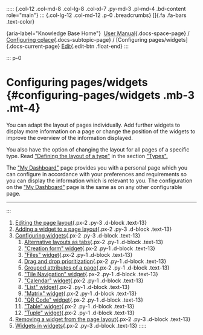 ::::: {.col-12 .col-md-8 .col-lg-8 .col-xl-7 .py-md-3 .pl-md-4 .bd-content role="main"}
::: {.col-lg-12 .col-md-12 .p-0 .breadcrumbs}
[]{.fa .fa-bars .text-color}

[](https://docs.cplace.io/){aria-label="Knowledge Base Home"}  [User
Manual](/user-manual-en/){.docs-space-page} / [Configuring
cplace](/user-manual-en/cplace-konfigurieren/){.docs-subtopic-page} /
[Configuring pages/widgets]{.docs-current-page} [
Edit](https://github.com/collaborationfactory/cplace-doc-user-enu/blob/release/25.2/cplace-konfigurieren/seiten-widgets-konfiguriere/_index.md){.edit-btn
.float-end}
:::

::: p-0
# Configuring pages/widgets {#configuring-pages/widgets .mb-3 .mt-4}

You can adapt the layout of pages individually. Add further widgets to
display more information on a page or change the position of the widgets
to improve the overview of the information displayed.

You also have the option of changing the layout for all pages of a
specific type. Read ["Defining the layout of a
type"](/user-manual-en/cplace-konfigurieren/typen/layout-eines-typs-festlegen/)
in the section ["Types".](/user-manual-en/cplace-konfigurieren/typen/)

The ["My
Dashboard"](/user-manual-en/cplace-anwenden/navigieren-und-ueberblick-beh/mein-dashboard/)
page provides you with a personal page which you can configure in
accordance with your preferences and requirements so you can display the
information which is relevant to you. The configuration on the ["My
Dashboard"](/user-manual-en/cplace-anwenden/navigieren-und-ueberblick-beh/mein-dashboard/)
page is the same as on any other configurable page.

------------------------------------------------------------------------
:::

1.  [ Editing the page
    layout](/user-manual-en/cplace-konfigurieren/seiten-widgets-konfiguriere/seitenlayout-bearbeiten/){.px-2
    .py-3 .d-block .text-13}
2.  [ Adding a widget to a page
    layout](/user-manual-en/cplace-konfigurieren/seiten-widgets-konfiguriere/widget-zu-seitenlayout-hinzufuegen/){.px-2
    .py-3 .d-block .text-13}
3.  [ Configuring
    widgets](/user-manual-en/cplace-konfigurieren/seiten-widgets-konfiguriere/widgets-konfigurieren/){.px-2
    .py-3 .d-block .text-13}
    1.  [ Alternative layouts as
        tabs](/user-manual-en/cplace-konfigurieren/seiten-widgets-konfiguriere/widgets-konfigurieren/alternative-layouts-als-tabs/){.px-2
        .py-1 .d-block .text-13}
    2.  [ \"Creation form\"
        widget](/user-manual-en/cplace-konfigurieren/seiten-widgets-konfiguriere/widgets-konfigurieren/anlageformular-widget/){.px-2
        .py-1 .d-block .text-13}
    3.  [ \"Files\"
        widget](/user-manual-en/cplace-konfigurieren/seiten-widgets-konfiguriere/widgets-konfigurieren/dateien-widget/){.px-2
        .py-1 .d-block .text-13}
    4.  [ Drag and drop
        prioritization](/user-manual-en/cplace-konfigurieren/seiten-widgets-konfiguriere/widgets-konfigurieren/drag-and-drop-priorisierung/){.px-2
        .py-1 .d-block .text-13}
    5.  [ Grouped attributes of a
        page](/user-manual-en/cplace-konfigurieren/seiten-widgets-konfiguriere/widgets-konfigurieren/gruppierte-attribute-einer-seite/){.px-2
        .py-1 .d-block .text-13}
    6.  [ \"Tile Navigation\"
        widget](/user-manual-en/cplace-konfigurieren/seiten-widgets-konfiguriere/widgets-konfigurieren/kachelnavigation-widget/){.px-2
        .py-1 .d-block .text-13}
    7.  [ \"Calendar\"
        widget](/user-manual-en/cplace-konfigurieren/seiten-widgets-konfiguriere/widgets-konfigurieren/kalender-widget/){.px-2
        .py-1 .d-block .text-13}
    8.  [ \"List\"
        widget](/user-manual-en/cplace-konfigurieren/seiten-widgets-konfiguriere/widgets-konfigurieren/liste-widget/){.px-2
        .py-1 .d-block .text-13}
    9.  [ \"Matrix\"
        widget](/user-manual-en/cplace-konfigurieren/seiten-widgets-konfiguriere/widgets-konfigurieren/matrix-widget/){.px-2
        .py-1 .d-block .text-13}
    10. [ \"QR Code\"
        widget](/user-manual-en/cplace-konfigurieren/seiten-widgets-konfiguriere/widgets-konfigurieren/qr-code-widget/){.px-2
        .py-1 .d-block .text-13}
    11. [ \"Table\"
        widget](/user-manual-en/cplace-konfigurieren/seiten-widgets-konfiguriere/widgets-konfigurieren/tabellen-widget/){.px-2
        .py-1 .d-block .text-13}
    12. [ \"Tuple\"
        widget](/user-manual-en/cplace-konfigurieren/seiten-widgets-konfiguriere/widgets-konfigurieren/tupel-widget/){.px-2
        .py-1 .d-block .text-13}
4.  [ Removing a widget from the page
    layout](/user-manual-en/cplace-konfigurieren/seiten-widgets-konfiguriere/widget-aus-seitenlayout-entfernen/){.px-2
    .py-3 .d-block .text-13}
5.  [ Widgets in
    widgets](/user-manual-en/cplace-konfigurieren/seiten-widgets-konfiguriere/widgets-in-widgets/){.px-2
    .py-3 .d-block .text-13}
:::::
